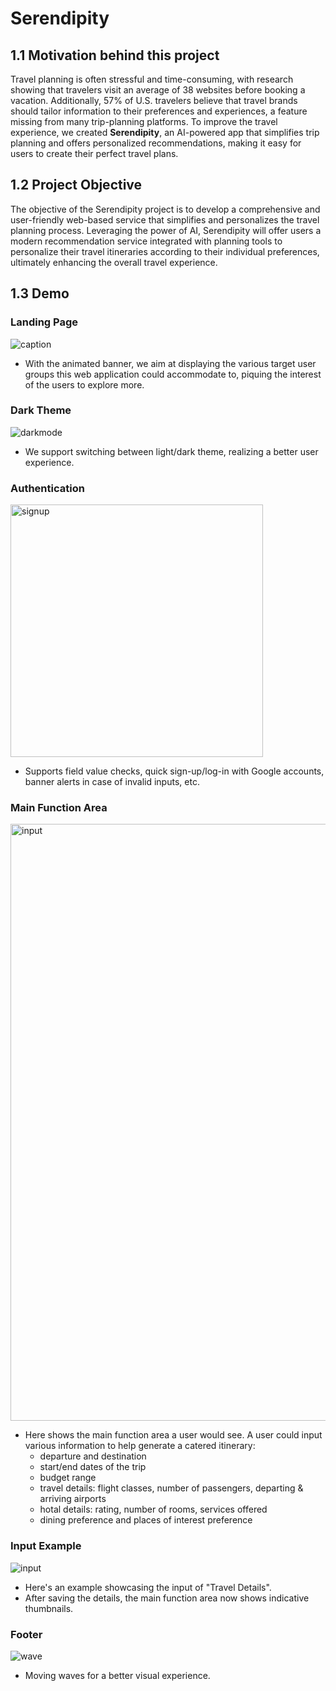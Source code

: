 # Serendipity
## 1.1 Motivation behind this project
Travel planning is often stressful and time-consuming, with research showing that travelers visit an average of 38 websites before booking a vacation. Additionally, 57% of U.S. travelers believe that travel brands should tailor information to their preferences and experiences, a feature missing from many trip-planning platforms. To improve the travel experience, we created **Serendipity**, an AI-powered app that simplifies trip planning and offers personalized recommendations, making it easy for users to create their perfect travel plans.
## 1.2 Project Objective
The objective of the Serendipity project is to develop a comprehensive and user-friendly web-based
service that simplifies and personalizes the travel planning process. Leveraging the power of AI,
Serendipity will offer users a modern recommendation service integrated with planning tools to
personalize their travel itineraries according to their individual preferences, ultimately enhancing the
overall travel experience.
## 1.3 Demo
### Landing Page
![caption](https://github.com/user-attachments/assets/59430c09-2936-4e9c-821f-468145401ec7)
- With the animated banner, we aim at displaying the various target user groups this web application could accommodate to, piquing the interest of the users to explore more.
### Dark Theme
![darkmode](https://github.com/user-attachments/assets/d183b138-4533-4fa2-a61d-d2fd3ce44193)
- We support switching between light/dark theme, realizing a better user experience.
### Authentication
<img width="404" alt="signup" src="https://github.com/user-attachments/assets/0f43326b-c0c8-458e-b3cb-c83e2482ace8">

- Supports field value checks, quick sign-up/log-in with Google accounts, banner alerts in case of invalid inputs, etc.
### Main Function Area
<img width="955" alt="input" src="https://github.com/user-attachments/assets/918396e8-0494-4340-a14e-249e7b4ee665">

- Here shows the main function area a user would see. A user could input various information to help generate a catered itinerary:
  - departure and destination
  - start/end dates of the trip
  - budget range
  - travel details: flight classes, number of passengers, departing & arriving airports
  - hotal details: rating, number of rooms, services offered
  - dining preference and places of interest preference

### Input Example
![input](https://github.com/user-attachments/assets/3b7fe9e3-7b23-4877-8f5c-a16cfe4d8384)
- Here's an example showcasing the input of "Travel Details".
- After saving the details, the main function area now shows indicative thumbnails.

### Footer
![wave](https://github.com/user-attachments/assets/4a5dae3b-695d-4dd8-9e62-00f6362582d9)
- Moving waves for a better visual experience.
